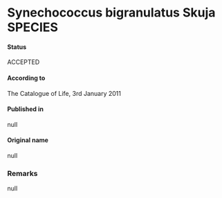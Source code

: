 # Synechococcus bigranulatus Skuja SPECIES

#### Status
ACCEPTED

#### According to
The Catalogue of Life, 3rd January 2011

#### Published in
null

#### Original name
null

### Remarks
null